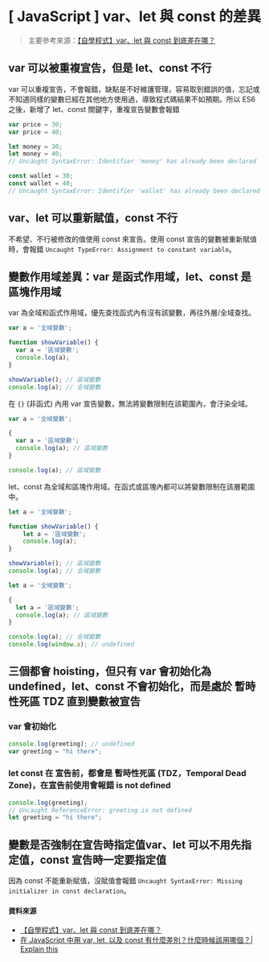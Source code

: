 # \[ JavaScript ] var、let 與 const 的差異
> 主要參考來源：<a href="https://vocus.cc/article/61e64209fd8978000115de66" target="_blank">【自學程式】var、let 與 const 到底差在哪？</a>

## var 可以被重複宣告，但是 let、const 不行
var 可以重複宣告，不會報錯，缺點是不好維護管理，容易取到錯誤的值，忘記或不知道同樣的變數已經在其他地方使用過，導致程式碼結果不如預期。所以 ES6 之後，新增了 let、const 關鍵字，重複宣告變數會報錯

```js
var price = 30;
var price = 40;

let money = 30;
let money = 40;
// Uncaught SyntaxError: Identifier 'money' has already been declared

const wallet = 30;
const wallet = 40;
// Uncaught SyntaxError: Identifier 'wallet' has already been declared

```

## var、let 可以重新賦值，const 不行
不希望、不行被修改的值使用 const 來宣告。使用 const 宣告的變數被重新賦值時，會報錯 `Uncaught TypeError: Assignment to constant variable`。


## 變數作用域差異：var 是函式作用域，let、const 是區塊作用域
var 為全域和函式作用域，優先查找函式內有沒有該變數，再往外層/全域查找。

```js
var a = '全域變數';

function showVariable() {
  var a = '區域變數';
  console.log(a);
}

showVariable(); // 區域變數
console.log(a); // 全域變數
```

在 `{}` (非函式) 內用 var 宣告變數，無法將變數限制在該範圍內，會汙染全域。

```js
var a = '全域變數';

{
  var a = '區域變數';
  console.log(a); // 區域變數
}

console.log(a); // 區域變數
```

let、const 為全域和區塊作用域。在函式或區塊內都可以將變數限制在該層範圍中。
```js
let a = '全域變數';

function showVariable() {
    let a = '區域變數';
    console.log(a);
}

showVariable(); // 區域變數
console.log(a); // 全域變數
```
```js
let a = '全域變數';

{
  let a = '區域變數';
  console.log(a); // 區域變數
}

console.log(a); // 全域變數
console.log(window.a); // undefined
```

## 三個都會 hoisting，但只有 var 會初始化為 undefined，let、const 不會初始化，而是處於 暫時性死區 TDZ 直到變數被宣告

### var 會初始化
```js
console.log(greeting); // undefined
var greeting = "hi there";
```

### let const 在 宣告前，都會是 暫時性死區 (TDZ，Temporal Dead Zone)，在宣告前使用會報錯 is not defined
```js
console.log(greeting); 
// Uncaught ReferenceError: greeting is not defined
let greeting = "hi there";
```

## 變數是否強制在宣告時指定值var、let 可以不用先指定值，const 宣告時一定要指定值
因為 const 不能重新賦值，沒賦值會報錯 `Uncaught SyntaxError: Missing initializer in const declaration`。

#### 資料來源
* <a href="https://vocus.cc/article/61e64209fd8978000115de66" target="_blank">【自學程式】var、let 與 const 到底差在哪？</a>
* <a href="https://vocus.cc/article/61e64209fd8978000115de66" target="_blank">在 JavaScript 中用 var, let, 以及 const 有什麼差別？什麼時候該用哪個？| Explain this</a>